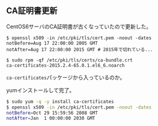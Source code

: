## CA証明書更新

CentOS6サーバのCA証明書が古くなっていたので更新した。

```
$ openssl x509 -in /etc/pki/tls/cert.pem -noout -dates
notBefore=Aug 17 22:00:00 2005 GMT
notAfter=Aug 17 22:00:00 2015 GMT # 2015年で切れている...
```

```
$ sudo rpm -qf /etc/pki/tls/certs/ca-bundle.crt
ca-certificates-2015.2.4-65.0.1.el6_6.noarch
```

`ca-certificates`パッケージから入っているのか。

yumインストールして完了。

```bash
$ sudo yum -q -y install ca-certificates
$ openssl x509 -in /etc/pki/tls/cert.pem -noout -dates
notBefore=Oct 29 15:59:56 2008 GMT
notAfter=Jan  1 00:00:00 2030 GMT
```
